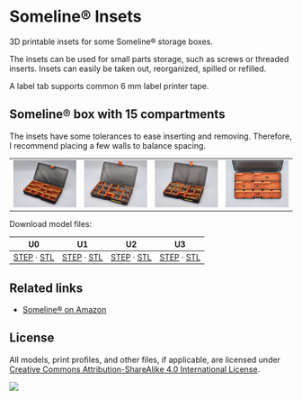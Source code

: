 # Someline® Insets

3D printable insets for some Someline® storage boxes.

The insets can be used for small parts storage, such as screws or threaded inserts. Insets can easily be taken out, reorganized, spilled or refilled.

A label tab supports common 6 mm label printer tape.

## Someline® box with 15 compartments

The insets have some tolerances to ease inserting and removing. Therefore, I recommend placing a few walls to balance spacing.

<table cellpadding="0">
  <tr>
    <td>
      <a href="docs/someline-15-empty.jpeg">
        <img src="docs/someline-15-empty.jpeg" />
      </a>
    </td>
    <td>
      <a href="docs/someline-15-example-1.jpeg">
        <img src="docs/someline-15-example-1.jpeg" />
      </a>
    </td>
    <td>
      <a href="docs/someline-15-example-2.jpeg">
        <img src="docs/someline-15-example-2.jpeg" />
      </a>
    </td>
    <td>
      <a href="docs/someline-15-u.jpeg">
        <img src="docs/someline-15-u.jpeg"/>
      </a>
    </td>
  </tr>
</table>

Download model files:

<table width="100%">
  <thead>
    <tr>
      <th><center>U0</center></th>
      <th><center>U1</center></th>
      <th><center>U2</center></th>
      <th><center>U3</center></th>
    </tr>
  </thead>
  <tbody>
    <tr>
      <td>
        <center>
          <a href="export/Someline-15-Insets-U0.step">STEP</a> &middot;
          <a href="export/Someline-15-Insets-U0.stl">STL</a>
        </center>
      </td>
      <td>
        <center>
          <a href="export/Someline-15-Insets-U1.step">STEP</a> &middot;
          <a href="export/Someline-15-Insets-U1.stl">STL</a>
        </center>
      </td>
      <td>
        <center>
          <a href="export/Someline-15-Insets-U2.step">STEP</a> &middot;
          <a href="export/Someline-15-Insets-U2.stl">STL</a>
        </center>
      </td>
      <td>
        <center>
          <a href="export/Someline-15-Insets-U3.step">STEP</a> &middot;
          <a href="export/Someline-15-Insets-U3.stl">STL</a>
        </center>
      </td>
    </tr>
  </tbody>
</table>

## Related links

* [Someline® on Amazon](https://www.amazon.de/dp/B08GBPQJBG)

## License

All models, print profiles, and other files, if applicable, are licensed under [Creative Commons Attribution-ShareAlike 4.0 International License](http://creativecommons.org/licenses/by-sa/4.0/).

[![](https://upload.wikimedia.org/wikipedia/commons/e/e5/CC_BY-SA_icon.svg)](http://creativecommons.org/licenses/by-sa/4.0/)
